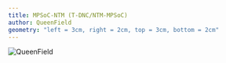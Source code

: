 ```yaml
---
title: MPSoC-NTM (T-DNC/NTM-MPSoC)
author: QueenField
geometry: "left = 3cm, right = 2cm, top = 3cm, bottom = 2cm"
---
```


![QueenField](../../icon.jpg)
